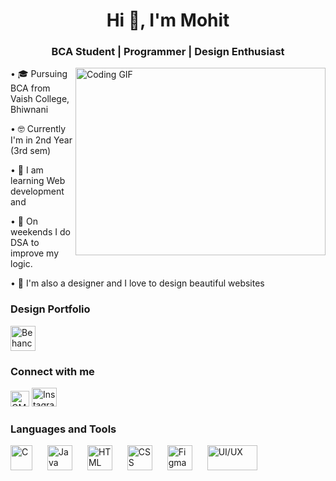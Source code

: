<h1 align="center"> Hi 👋, I'm Mohit </h1>
<h3 align="center"> BCA Student | Programmer | Design Enthusiast</h3>
<img align="right" alt="Coding GIF" width="400px" src="https://miro.medium.com/v2/resize:fit:1358/1*-ntL3Dsvc-dJ5cLGRtSuEw.gif" height="300">

• 🎓 Pursuing BCA from Vaish College, Bhiwnani 

• 🤓 Currently I'm in 2nd Year (3rd sem)

• 🌱 I am learning Web development and 

• 🌱 On weekends I do DSA to improve my logic.

• 🎨 I'm also a designer and I love to design beautiful websites


<h3 align="left"> Design Portfolio</h3>
<p align="left">
     <a href="https://www.behance.net/mohitsoni29" target="_blank" title="Behance"> <img src="https://o.remove.bg/downloads/d543b61c-cae0-49fd-9b10-5a4eae7ae1a0/image-removebg-preview.png" alt="Behance Profile" width="40" height="40" />
     </a>
</p>

<h3 align="left">Connect with me</h3>
<p align="left">
     <a href="mailto:mohitsoni9731@gmail.com" target="_blank" title="Gmail"><img src="https://upload.wikimedia.org/wikipedia/commons/thumb/7/7e/Gmail_icon_%282020%29.svg/512px-Gmail_icon_%282020%29.svg.png?20221017173631" alt="GMail" width="30" height="25" /></a>
     <a href="https://www.instagram.com/developer.mohit" target="_blank" title="My Instagram"><img src="https://raw.githubusercontent.com/rahuldkjain/github-profile-readme-generator/master/src/images/icons/Social/instagram.svg" alt="Instagram Profile" width="40" height="30" />
     </a>

</p>
<h3 align="left">Languages and Tools</h3>
<p>
     <a href="https://www.cprogramming.com" target="_blank"  title="C Programming"><img src="https://o.remove.bg/downloads/6f7bd9f2-2c90-4319-b026-e7a837e66304/kisspng-the-c-programming-language-computer-programming-co-programmer-5ac6bd82da8a81.2143761315229740828952-removebg-preview.png" alt="C" height="40" width="35" /></a>
     <a style="padding-left: 20px;" href="https://www.geeksforgeeks.org/java" target="_blank" title="Java Programming"><img src="https://o.remove.bg/downloads/a88101da-b560-47b2-8a73-9e71ae1664fb/Java-Emblem-removebg-preview.png" alt="Java" height="40" width="40" /></a>     
     <a style="padding-left: 20px;" href="https://www.w3schools.com/html" target="_blank" title="HTML"><img src="https://o.remove.bg/downloads/734f7853-e2af-4f3b-af3c-2f46bc1b6866/image-removebg-preview.png" height="40" width="40" alt="HTML"/></a>
     <a style="padding-left: 20px;" href="https://www.w3schools.com/css" target="_blank" title="CSS"><img src="https://o.remove.bg/downloads/0abf2143-315a-466e-811f-4408e3c7155b/image-removebg-preview.png" height="40" width="40" alt="CSS"/></a>
    <a style="padding-left: 20px;" href="https://figma.com" target="_blank" title="Figma"><img src="https://o.remove.bg/downloads/5f1a9640-91f1-4e1c-bab9-573e03a1fc13/image-removebg-preview.png" height="40" width="40" alt="Figma"/></a>
    <a style="padding-left: 20px;" href="https://www.simplilearn.com/how-to-become-ui-ux-designer-article" target="_blank" title="UI/UX"><img src="https://o.remove.bg/downloads/cbfa8b60-1cde-461b-9cf2-c932b20e34e6/ux-ui-00-removebg-preview.png" alt="UI/UX" height="40" width="80" /></a>

</p>





